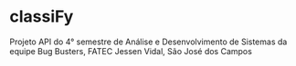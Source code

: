 # classiFy
Projeto API do 4° semestre de Análise e Desenvolvimento de Sistemas da equipe Bug Busters, FATEC Jessen Vidal, São José dos Campos
